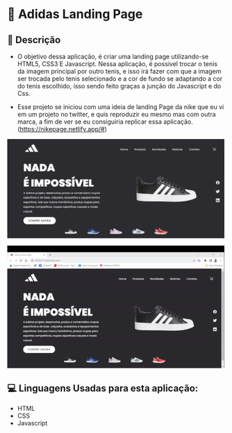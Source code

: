 # 👟 Adidas Landing Page

## 📕 Descrição

- O objetivo dessa aplicação, é criar uma landing page utilizando-se HTML5, CSS3 E Javascript. Nessa aplicação, é possivel trocar o tenis da imagem principal por outro tenis, e isso irá fazer com que a imagem ser trocada pelo tenis selecionado e a cor de fundo se adaptando a cor do tenis escolhido, isso sendo feito graças a junção do Javascript e do Css.

- Esse projeto se iniciou com uma ideia de landing Page da nike que eu vi em um projeto no twitter, e quis reproduzir eu mesmo mas com outra marca, a fim de ver se eu consiguiria replicar essa aplicação. (https://nikepage.netlify.app/#)


<p aling="center">
    <img width="500" src="src/assets/aplicação.PNG">
</p>

<p aling="center">
    <img width="500" src="src/assets/ezgif.com-video-to-gif.gif">
</p>



## 💻 Linguagens Usadas para esta aplicação:

- HTML
- CSS 
- Javascript